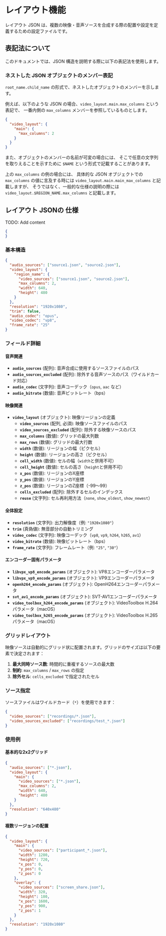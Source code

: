# レイアウト機能

レイアウト JSON は、複数の映像・音声ソースを合成する際の配置や設定を定義するための設定ファイルです。

## 表記法について

このドキュメントでは、JSON 構造を説明する際に以下の表記法を使用します。

### ネストした JSON オブジェクトのメンバー表記

`root_name.child_name` の形式で、ネストしたオブジェクトのメンバーを示します。

例えば、以下のような JSON の場合、`video_layout.main.max_columns` という表記で、
一番内側の `max_columns` メンバーを参照しているものとします。

```json
{
  "video_layout": {
    "main": {
      "max_columns": 2
    }
  }
}
```

また、オブジェクトのメンバーの名前が可変の場合には、
そこで任意の文字列を取りえることを示すために `$NAME` という形式で記載することがあります。

上の `max_columns` の例の場合には、
具体的な JSON オブジェクトでの `max_columns` の値に言及する時には `video_layout.main.main_max_columns` と記載しますが、
そうではなく、一般的な仕様の説明の際には `video_layout.$REGION_NAME.max_columns` と記載します。

## レイアウト JSONの 仕様

TODO: Add content

```json
{
}
```

### 基本構造

```json
{
  "audio_sources": ["source1.json", "source2.json"],
  "video_layout": {
    "region_name": {
      "video_sources": ["source1.json", "source2.json"],
      "max_columns": 2,
      "width": 640,
      "height": 480
    }
  },
  "resolution": "1920x1080",
  "trim": false,
  "audio_codec": "opus",
  "video_codec": "vp8",
  "frame_rate": "25"
}
```

### フィールド詳細

#### 音声関連

- **`audio_sources`** (配列): 音声合成に使用するソースファイルのパス
- **`audio_sources_excluded`** (配列): 除外する音声ソースのパス（ワイルドカード対応）
- **`audio_codec`** (文字列): 音声コーデック（`opus`, `aac` など）
- **`audio_bitrate`** (数値): 音声ビットレート（bps）

#### 映像関連

- **`video_layout`** (オブジェクト): 映像リージョンの定義
  - **`video_sources`** (配列, 必須): 映像ソースファイルのパス
  - **`video_sources_excluded`** (配列): 除外する映像ソースのパス
  - **`max_columns`** (数値): グリッドの最大列数
  - **`max_rows`** (数値): グリッドの最大行数
  - **`width`** (数値): リージョンの幅（ピクセル）
  - **`height`** (数値): リージョンの高さ（ピクセル）
  - **`cell_width`** (数値): セルの幅（`width`と併用不可）
  - **`cell_height`** (数値): セルの高さ（`height`と併用不可）
  - **`x_pos`** (数値): リージョンのX座標
  - **`y_pos`** (数値): リージョンのY座標
  - **`z_pos`** (数値): リージョンのZ座標（-99〜99）
  - **`cells_excluded`** (配列): 除外するセルのインデックス
  - **`reuse`** (文字列): セル再利用方法（`none`, `show_oldest`, `show_newest`）

#### 全体設定

- **`resolution`** (文字列): 出力解像度（例: `"1920x1080"`）
- **`trim`** (真偽値): 無音部分の自動トリミング
- **`video_codec`** (文字列): 映像コーデック（`vp8`, `vp9`, `h264`, `h265`, `av1`）
- **`video_bitrate`** (数値): 映像ビットレート（bps）
- **`frame_rate`** (文字列): フレームレート（例: `"25"`, `"30"`）

#### エンコーダー固有パラメータ

- **`libvpx_vp8_encode_params`** (オブジェクト): VP8エンコーダーパラメータ
- **`libvpx_vp9_encode_params`** (オブジェクト): VP9エンコーダーパラメータ
- **`openh264_encode_params`** (オブジェクト): OpenH264エンコーダーパラメータ
- **`svt_av1_encode_params`** (オブジェクト): SVT-AV1エンコーダーパラメータ
- **`video_toolbox_h264_encode_params`** (オブジェクト): VideoToolbox H.264パラメータ（macOS）
- **`video_toolbox_h265_encode_params`** (オブジェクト): VideoToolbox H.265パラメータ（macOS）

### グリッドレイアウト

映像ソースは自動的にグリッド状に配置されます。グリッドのサイズは以下の要素で決定されます：

1. **最大同時ソース数**: 時間的に重複するソースの最大数
2. **制約**: `max_columns` / `max_rows` の指定
3. **除外セル**: `cells_excluded` で指定されたセル

### ソース指定

ソースファイルはワイルドカード（`*`）を使用できます：

```json
{
  "video_sources": ["recordings/*.json"],
  "video_sources_excluded": ["recordings/test_*.json"]
}
```

### 使用例

#### 基本的な2x2グリッド

```json
{
  "audio_sources": ["*.json"],
  "video_layout": {
    "main": {
      "video_sources": ["*.json"],
      "max_columns": 2,
      "width": 640,
      "height": 480
    }
  },
  "resolution": "640x480"
}
```

#### 複数リージョンの配置

```json
{
  "video_layout": {
    "main": {
      "video_sources": ["participant_*.json"],
      "width": 1280,
      "height": 720,
      "x_pos": 0,
      "y_pos": 0,
      "z_pos": 0
    },
    "overlay": {
      "video_sources": ["screen_share.json"],
      "width": 320,
      "height": 180,
      "x_pos": 1600,
      "y_pos": 900,
      "z_pos": 1
    }
  },
  "resolution": "1920x1080"
}
```
